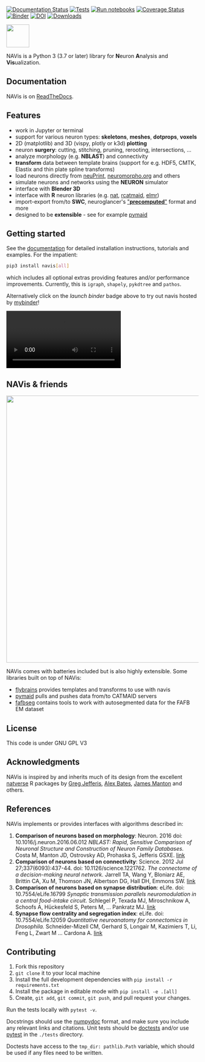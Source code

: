 [![Documentation Status](https://readthedocs.org/projects/navis/badge/?version=latest)](http://navis.readthedocs.io/en/latest/?badge=latest) [![Tests](https://github.com/navis-org/navis/actions/workflows/test-package.yml/badge.svg)](https://github.com/navis-org/navis/actions/workflows/test-package.yml) [![Run notebooks](https://github.com/navis-org/navis/actions/workflows/notebooktest-package.yml/badge.svg)](https://github.com/navis-org/navis/actions/workflows/notebooktest-package.yml) [![Coverage Status](https://coveralls.io/repos/github/navis-org/navis/badge.svg?branch=master)](https://coveralls.io/github/navis-org/navis?branch=master) [![Binder](https://mybinder.org/badge.svg)](https://mybinder.org/v2/gh/navis-org/navis/master?urlpath=tree) [![DOI](https://zenodo.org/badge/168142416.svg)](https://zenodo.org/badge/latestdoi/168142416) [![Downloads](https://pepy.tech/badge/navis)](https://pepy.tech/project/navis)

<img src="https://github.com/navis-org/navis/raw/master/docs/_static/favicon.png" height="60">


NAVis is a Python 3 (3.7 or later) library for **N**euron **A**nalysis and **Vis**ualization.

## Documentation
NAVis is on [ReadTheDocs](http://navis.readthedocs.io/ "NAVis ReadTheDocs").

## Features
* work in Jupyter or terminal
* support for various neuron types: **skeletons**, **meshes**, **dotprops**, **voxels**
* 2D (matplotlib) and 3D (vispy, plotly or k3d) **plotting**
* neuron **surgery**: cutting, stitching, pruning, rerooting, intersections, ...
* analyze morphology (e.g. **NBLAST**) and connectivity
* **transform** data between template brains (support for e.g. HDF5, CMTK, Elastix and thin plate spline transforms)
* load neurons directly from [neuPrint](https://neuprint.janelia.org), [neuromorpho.org](http://neuromorpho.org) and others
* simulate neurons and networks using the **NEURON** simulator
* interface with **Blender 3D**
* interface with **R** neuron libraries (e.g. [nat](https://github.com/jefferis/nat), [rcatmaid](https://github.com/jefferis/rcatmaid), [elmr](https://github.com/jefferis/elmr))
* import-export from/to **SWC**, neuroglancer's ["**precomputed**"](https://github.com/google/neuroglancer/tree/master/src/neuroglancer/datasource/precomputed) format and more
* designed to be **extensible** - see for example [pymaid](https://pymaid.readthedocs.io/en/latest/)

## Getting started
See the [documentation](http://navis.readthedocs.io/ "NAVis ReadTheDocs") for detailed installation instructions, tutorials and examples. For the impatient:

```sh
pip3 install navis[all]
```

which includes all optional extras providing features and/or performance improvements.
Currently, this is `igraph`, `shapely`, `pykdtree` and `pathos`.

Alternatively click on the *launch binder* badge above to try out navis hosted by [mybinder](https://mybinder.org)!

![movie](https://user-images.githubusercontent.com/7161148/114312307-28a72700-9aea-11eb-89a6-ee1d72bfa730.mov)

## NAVis & friends
<p align="center">
<img src="https://github.com/navis-org/navis/blob/master/docs/_static/navis_ecosystem.png?raw=true" width="700">
</p>

NAVis comes with batteries included but is also highly extensible. Some
libraries built on top of NAVis:
* [flybrains](https://github.com/navis-org/navis-flybrains) provides templates and transforms to use with navis
* [pymaid](https://pymaid.readthedocs.io/en/latest/) pulls and pushes data from/to CATMAID servers
* [fafbseg](https://fafbseg-py.readthedocs.io/en/latest/index.html) contains tools to work with autosegmented data for the FAFB EM dataset

## License
This code is under GNU GPL V3

## Acknowledgments
NAVis is inspired by and inherits much of its design from the excellent
[natverse](http://natverse.org) R packages by
[Greg Jefferis](https://github.com/jefferis), [Alex Bates](https://github.com/alexanderbates),
[James Manton](https://github.com/ajdm) and others.

## References
NAVis implements or provides interfaces with algorithms described in:

1. **Comparison of neurons based on morphology**: Neuron. 2016 doi: 10.1016/j.neuron.2016.06.012
*NBLAST: Rapid, Sensitive Comparison of Neuronal Structure and Construction of Neuron Family Databases.*
Costa M, Manton JD, Ostrovsky AD, Prohaska S, Jefferis GSXE.
[link](https://www.cell.com/neuron/fulltext/S0896-6273(16)30265-3?_returnURL=https%3A%2F%2Flinkinghub.elsevier.com%2Fretrieve%2Fpii%2FS0896627316302653%3Fshowall%3Dtrue)
2. **Comparison of neurons based on connectivity**: Science. 2012 Jul 27;337(6093):437-44. doi: 10.1126/science.1221762.
*The connectome of a decision-making neural network.*
Jarrell TA, Wang Y, Bloniarz AE, Brittin CA, Xu M, Thomson JN, Albertson DG, Hall DH, Emmons SW.
[link](http://science.sciencemag.org/content/337/6093/437.long)
3. **Comparison of neurons based on synapse distribution**: eLife. doi: 10.7554/eLife.16799
*Synaptic transmission parallels neuromodulation in a central food-intake circuit.*
Schlegel P, Texada MJ, Miroschnikow A, Schoofs A, Hückesfeld S, Peters M, … Pankratz MJ.
[link](https://elifesciences.org/content/5/e16799)
4. **Synapse flow centrality and segregation index**: eLife. doi: 10.7554/eLife.12059
*Quantitative neuroanatomy for connectomics in Drosophila.*
Schneider-Mizell CM, Gerhard S, Longair M, Kazimiers T, Li, Feng L, Zwart M … Cardona A.
[link](https://elifesciences.org/articles/12059)

## Contributing

1. Fork this repository
2. `git clone` it to your local machine
3. Install the full development dependencies with `pip install -r requirements.txt`
4. Install the package in editable mode with `pip install -e .[all]`
5. Create, `git add`, `git commit`, `git push`, and pull request your changes.

Run the tests locally with `pytest -v`.

Docstrings should use the [numpydoc](https://numpydoc.readthedocs.io/en/latest/format.html) format,
and make sure you include any relevant links and citations.
Unit tests should be [doctests](https://docs.python.org/3/library/doctest.html)
and/or use [pytest](https://docs.pytest.org/en/stable/) in the `./tests` directory.

Doctests have access to the `tmp_dir: pathlib.Path` variable,
which should be used if any files need to be written.
